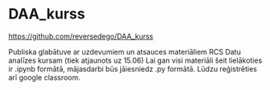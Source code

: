 # DAA_kurss  

https://github.com/reversedego/DAA_kurss  

Publiska glabātuve ar uzdevumiem un atsauces materiāliem RCS Datu analīzes kursam (tiek atjaunots uz 15.06)
Lai gan visi materiāli šeit lielākoties ir .ipynb formātā, mājasdarbi būs jāiesniedz .py formātā. 
Lūdzu reģistrēties arī google classroom.

